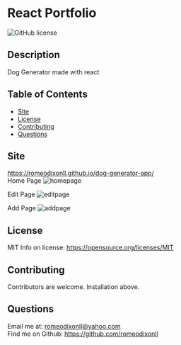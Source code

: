 # React Portfolio
![GitHub license](https://img.shields.io/badge/License-MIT-yellow.svg)

## Description
Dog Generator made with react

## Table of Contents 
- [Site](#site)
- [License](#license)
- [Contributing](#Contributing)
- [Questions](#Questions)

## Site

https://romeodixonll.github.io/dog-generator-app/
</br>
Home Page
![homepage](https://user-images.githubusercontent.com/95494071/162213343-3eb0a075-2cf2-4e96-85f7-689415997724.JPG)

Edit Page
![editpage](https://user-images.githubusercontent.com/95494071/162213360-ad1b28af-082f-4671-950f-6a1ff0128e19.JPG)

Add Page
![addpage](https://user-images.githubusercontent.com/95494071/162213368-fba2636e-62c4-40a5-a861-f68caeab583f.JPG)

## License
MIT
Info on license: https://opensource.org/licenses/MIT

## Contributing 
Contributors are welcome. Installation above.

## Questions 
Email me at: romeodixonll@yahoo.com </br>
Find me on Github: https://github.com/romeodixonll

